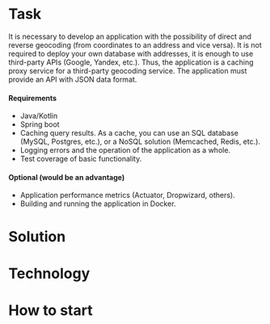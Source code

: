 # Task
It is necessary to develop an application with the possibility of direct and reverse geocoding (from coordinates to an address and vice versa). It is not required to deploy your own database with addresses, it is enough to use third-party APIs (Google, Yandex, etc.). Thus, the application is a caching proxy service for a third-party geocoding service. The application must provide an API with JSON data format.

#### Requirements
- Java/Kotlin
- Spring boot
- Caching query results. As a cache, you can use an SQL database (MySQL, Postgres, etc.), or a NoSQL solution (Memcached, Redis, etc.).
- Logging errors and the operation of the application as a whole.
- Test coverage of basic functionality.

#### Optional (would be an advantage)
- Application performance metrics (Actuator, Dropwizard, others).
- Building and running the application in Docker.

# Solution

# Technology

# How to start
